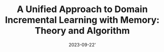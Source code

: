 ---
title: "A Unified Approach to Domain Incremental Learning with Memory: Theory and Algorithm"
collection: publications
permalink: /publication/2023-09-20-udil
tldr: 'A novel theoretical framework, UDIL, is proposed for domain incremental learning, unifying multiple existing methods. The key insight of our study is that UDIL allows for adaptive coefficients during training, yielding a tighter generalization bound compared to its counterparts.'
date: 2023-09-22'
venue: '<i>Thirty-Seventh Annual Conference on Neural Information Processing Systems (NeurIPS),</i> 2023.'
paperurl: 'https://arxiv.org/pdf/2310.12244.pdf'
img: '/images/publications/udil.png'
authors: "<b>Haizhou Shi</b>, Hao Wang"
selected: true
---
